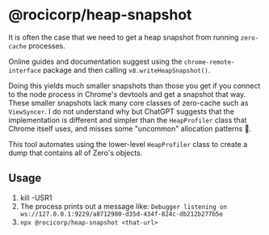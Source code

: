 # @rocicorp/heap-snapshot

It is often the case that we need to get a heap snapshot from running `zero-cache` processes.

Online guides and documentation suggest using the `chrome-remote-interface` package and then calling `v8.writeHeapSnapshot()`.

Doing this yields much smaller snapshots than those you get if you connect to the node process in Chrome's devtools and get a snapshot that way. These smaller snapshots lack many core classes of zero-cache such as `ViewSyncer`. I do not understand why but ChatGPT suggests that the implementation is different and simpler than the `HeapProfiler` class that Chrome itself uses, and misses some "uncommon" allocation patterns 😬.

This tool automates using the lower-level `HeapProfiler` class to create a dump that contains all of Zero's objects.

## Usage

1. kill -USR1 <pid-to-profile>
2. The process prints out a message like: `Debugger listening on ws://127.0.0.1:9229/a8712980-d35d-434f-824c-db212b277b5e`
3. `npx @rocicorp/heap-snapshot <that-url>`
